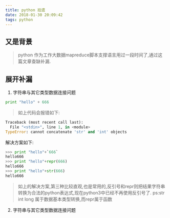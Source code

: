 ```yaml
---
title: python 拾遗
date: 2018-01-30 20:09:42
tags: python 
---
```

## 又是背景
>python 作为工作大数据mapreduce脚本支撑语言用过一段时间了,通过这篇文章查缺补漏.<!--more-->

## 展开补漏

 1. 字符串与其它类型数据连接问题

``` python
print "hello" + 666 
```
>如上代码会报错如下:

``` python
Traceback (most recent call last):
  File "<stdin>", line 1, in <module>
TypeError: cannot concatenate 'str' and 'int' objects

```
解决方案如下:

``` python
>>> print "hello"+`666`
hello666
>>> print "hello"+repr(666)
hello666
>>> print "hello"+str(666)
hello666

```
>如上的解决方案,第三种比较直观,也是常用的,反引号和repr则把结果字符串转换为合法的python表达式,现在python3中已经不再使用反引号了.
>ps:str int long 属于数据基本类型转换,而repr属于函数

 2. 字符串与其它类型数据连接问题

